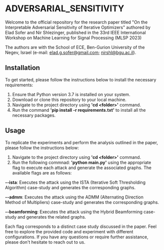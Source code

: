 # ADVERSARIAL_SENSITIVITY

Welcome to the official repository for the research paper titled "On the Interpretable Adversarial Sensitivity of Iterative Optimizers" authored by Elad Sofer and Nir Shlezinger, published in the 33rd IEEE International Workshop on Machine Learning for Signal Processing (MLSP 2023)


The authors are with the School of ECE, Ben-Gurion University of the Negev, Israel (e-mail: elad.g.sofer@gmail.com; nirshl@bgu.ac.il). 


## Installation
To get started, please follow the instructions below to install the necessary requirements:

1. Ensure that Python version 3.7 is installed on your system.
2. Download or clone this repository to your local machine.
3. Navigate to the project directory using **'cd \<folder>'** command.
4. Run the command **'pip install -r requirements.txt'** to install all the necessary packages.

## Usage

To replicate the experiments and perform the analysis outlined in the paper, please follow the instructions below:
1. Navigate to the project directory using **'cd \<folder>'** command.
2. Run the following commnad: **'python main.py'** using the appropriate flag to execute each attack and generate the associated graphs. The available flags are as follows:

**--ista**: Executes the attack using the ISTA (Iterative Soft Thresholding Algorithm) case-study and generates the corresponding graphs.

**--admm**: Executes the attack using the ADMM (Alternating Direction Method of Multipliers) case-study and generates the corresponding graphs.

**--beamforming**: Executes the attack using the Hybrid Beamforming case-study and generates the related graphs.

Each flag corresponds to a distinct case study discussed in the paper.
Feel free to explore the provided code and experiment with different configurations. If you have any questions or require further assistance, please don't hesitate to reach out to us.
